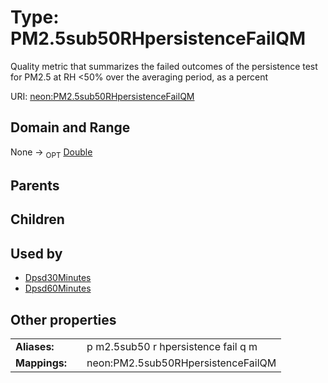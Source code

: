 
# Type: PM2.5sub50RHpersistenceFailQM


Quality metric that summarizes  the failed outcomes of the persistence test for PM2.5 at RH <50% over the averaging period, as a percent

URI: [neon:PM2.5sub50RHpersistenceFailQM](https://data.neonscience.org/PM2.5sub50RHpersistenceFailQM)


## Domain and Range

None ->  <sub>OPT</sub> [Double](types/Double.md)

## Parents


## Children


## Used by

 * [Dpsd30Minutes](Dpsd30Minutes.md)
 * [Dpsd60Minutes](Dpsd60Minutes.md)

## Other properties

|  |  |  |
| --- | --- | --- |
| **Aliases:** | | p m2.5sub50 r hpersistence fail q m |
| **Mappings:** | | neon:PM2.5sub50RHpersistenceFailQM |

